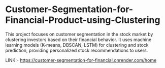 # Customer-Segmentation-for-Financial-Product-using-Clustering
This project focuses on customer segmentation in the stock market by clustering investors based on their financial behavior. It uses machine learning models (K-means, DBSCAN, LSTM) for clustering and stock prediction, providing personalized stock recommendations to users. 

LINK:- https://customer-segmentation-for-financial.onrender.com/home


